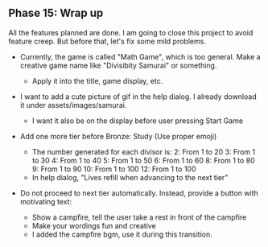 ## Phase 15: Wrap up
All the features planned are done. I am going to close this project to avoid feature creep. But before that, let's fix some mild problems.

- Currently, the game is called "Math Game", which is too general. Make a creative game name like "Divisibity Samurai" or something.
    - Apply it into the title, game display, etc.

- I want to add a cute picture of gif in the help dialog. I already download it under assets/images/samurai.
    - I want it also be on the display before user pressing Start Game


- Add one more tier before Bronze: Study (Use proper emoji)
    - The number generated for each divisor is:
        2: From 1 to 20
        3: From 1 to 30
        4: From 1 to 40
        5: From 1 to 50
        6: From 1 to 60
        8: From 1 to 80
        9: From 1 to 90
        10: From 1 to 100
        12: From 1 to 100
    - In help dialog, "Lives refill when advancing to the next tier"

- Do not proceed to next tier automatically. Instead, provide a button with motivating text:
    - Show a campfire, tell the user take a rest in front of the campfire
    - Make your wordings fun and creative
    - I added the campfire bgm, use it during this transition.